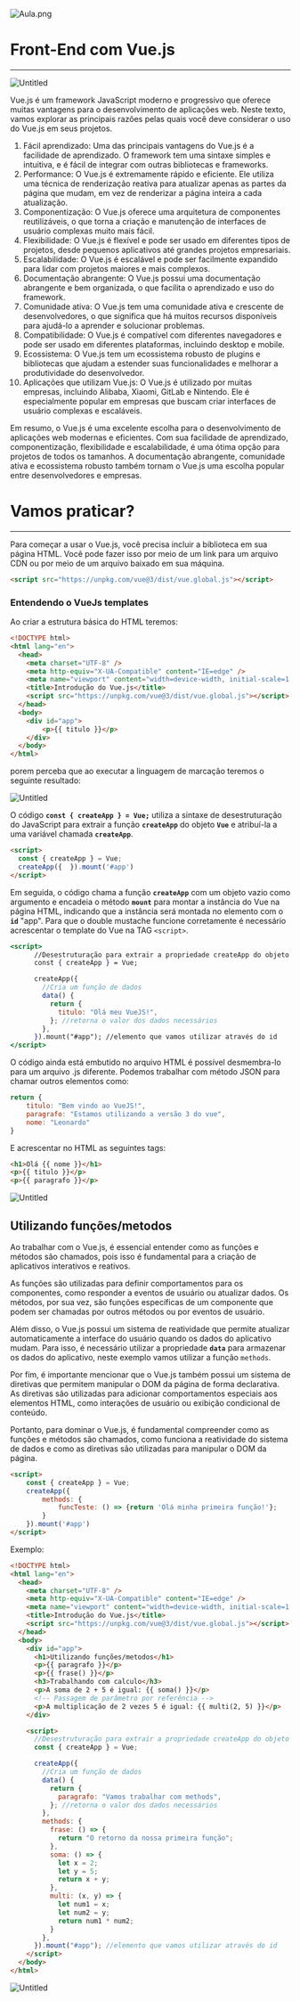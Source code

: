 ![Aula.png](https://s3-us-west-2.amazonaws.com/secure.notion-static.com/f0dd6bcb-d8bd-4179-9837-42f0bf68b8c3/Aula.png)

# Front-End com Vue.js

---

![Untitled](https://s3-us-west-2.amazonaws.com/secure.notion-static.com/577122c9-4d09-4b64-a99a-081198fa806f/Untitled.png)

Vue.js é um framework JavaScript moderno e progressivo que oferece muitas vantagens para o desenvolvimento de aplicações web. Neste texto, vamos explorar as principais razões pelas quais você deve considerar o uso do Vue.js em seus projetos.

1. Fácil aprendizado: Uma das principais vantagens do Vue.js é a facilidade de aprendizado. O framework tem uma sintaxe simples e intuitiva, e é fácil de integrar com outras bibliotecas e frameworks.
2. Performance: O Vue.js é extremamente rápido e eficiente. Ele utiliza uma técnica de renderização reativa para atualizar apenas as partes da página que mudam, em vez de renderizar a página inteira a cada atualização.
3. Componentização: O Vue.js oferece uma arquitetura de componentes reutilizáveis, o que torna a criação e manutenção de interfaces de usuário complexas muito mais fácil.
4. Flexibilidade: O Vue.js é flexível e pode ser usado em diferentes tipos de projetos, desde pequenos aplicativos até grandes projetos empresariais.
5. Escalabilidade: O Vue.js é escalável e pode ser facilmente expandido para lidar com projetos maiores e mais complexos.
6. Documentação abrangente: O Vue.js possui uma documentação abrangente e bem organizada, o que facilita o aprendizado e uso do framework.
7. Comunidade ativa: O Vue.js tem uma comunidade ativa e crescente de desenvolvedores, o que significa que há muitos recursos disponíveis para ajudá-lo a aprender e solucionar problemas.
8. Compatibilidade: O Vue.js é compatível com diferentes navegadores e pode ser usado em diferentes plataformas, incluindo desktop e mobile.
9. Ecossistema: O Vue.js tem um ecossistema robusto de plugins e bibliotecas que ajudam a estender suas funcionalidades e melhorar a produtividade do desenvolvedor.
10. Aplicações que utilizam Vue.js: O Vue.js é utilizado por muitas empresas, incluindo Alibaba, Xiaomi, GitLab e Nintendo. Ele é especialmente popular em empresas que buscam criar interfaces de usuário complexas e escaláveis.

Em resumo, o Vue.js é uma excelente escolha para o desenvolvimento de aplicações web modernas e eficientes. Com sua facilidade de aprendizado, componentização, flexibilidade e escalabilidade, é uma ótima opção para projetos de todos os tamanhos. A documentação abrangente, comunidade ativa e ecossistema robusto também tornam o Vue.js uma escolha popular entre desenvolvedores e empresas.

# Vamos praticar?

---

Para começar a usar o Vue.js, você precisa incluir a biblioteca em sua página HTML. Você pode fazer isso por meio de um link para um arquivo CDN ou por meio de um arquivo baixado em sua máquina.

```html
<script src="https://unpkg.com/vue@3/dist/vue.global.js"></script>
```

### Entendendo o VueJs templates

Ao criar a estrutura básica do HTML teremos:

```html
<!DOCTYPE html>
<html lang="en">
  <head>
    <meta charset="UTF-8" />
    <meta http-equiv="X-UA-Compatible" content="IE=edge" />
    <meta name="viewport" content="width=device-width, initial-scale=1.0" />
    <title>Introdução do Vue.js</title>
    <script src="https://unpkg.com/vue@3/dist/vue.global.js"></script>
  </head>
  <body>
    <div id="app">
        <p>{{ titulo }}</p>
    </div>
  </body>
</html>
```

porem perceba que ao executar a linguagem de marcação teremos o seguinte resultado:

![Untitled](https://s3-us-west-2.amazonaws.com/secure.notion-static.com/312def79-8ff0-44a2-8cb7-6aa6e0763713/Untitled.png)

O código **`const { createApp } = Vue;`** utiliza a sintaxe de desestruturação do JavaScript para extrair a função **`createApp`** do objeto **`Vue`** e atribuí-la a uma variável chamada **`createApp`**.

```html
<script>
  const { createApp } = Vue;
  createApp({  }).mount('#app')
</script>
```

Em seguida, o código chama a função **`createApp`** com um objeto vazio como argumento e encadeia o método **`mount`** para montar a instância do Vue na página HTML, indicando que a instância será montada no elemento com o **`id`** "app". Para que o double mustache funcione corretamente é necessário acrescentar o template do Vue na TAG `<script>`.

```jsx
<script>
      //Desestruturação para extrair a propriedade createApp do objeto Vue
      const { createApp } = Vue;

      createApp({
        //Cria um função de dados
        data() {
          return {
            titulo: "Olá meu VueJS!",
          }; //retorna o valor dos dados necessários
        },
      }).mount("#app"); //elemento que vamos utilizar através do id
</script>
```

O código ainda está embutido no arquivo HTML é possível desmembra-lo para um arquivo .js diferente. Podemos trabalhar com método JSON para chamar outros elementos como:

```jsx
return {
	titulo: "Bem vindo ao VueJS!",
	paragrafo: "Estamos utilizando a versão 3 do vue",
	nome: "Leonardo"
}
```

E acrescentar no HTML as seguintes tags:

```html
<h1>Olá {{ nome }}</h1>
<p>{{ titulo }}</p>
<p>{{ paragrafo }}</p>
```

![Untitled](https://s3-us-west-2.amazonaws.com/secure.notion-static.com/dddea535-b887-46dd-a724-0a7faa881f5b/Untitled.png)

## **Utilizando funções/metodos**

Ao trabalhar com o Vue.js, é essencial entender como as funções e métodos são chamados, pois isso é fundamental para a criação de aplicativos interativos e reativos.

As funções são utilizadas para definir comportamentos para os componentes, como responder a eventos de usuário ou atualizar dados. Os métodos, por sua vez, são funções específicas de um componente que podem ser chamadas por outros métodos ou por eventos de usuário.

Além disso, o Vue.js possui um sistema de reatividade que permite atualizar automaticamente a interface do usuário quando os dados do aplicativo mudam. Para isso, é necessário utilizar a propriedade **`data`** para armazenar os dados do aplicativo, neste exemplo vamos utilizar a função `methods`.

Por fim, é importante mencionar que o Vue.js também possui um sistema de diretivas que permitem manipular o DOM da página de forma declarativa. As diretivas são utilizadas para adicionar comportamentos especiais aos elementos HTML, como interações de usuário ou exibição condicional de conteúdo.

Portanto, para dominar o Vue.js, é fundamental compreender como as funções e métodos são chamados, como funciona a reatividade do sistema de dados e como as diretivas são utilizadas para manipular o DOM da página.

```html
<script>
	const { createApp } = Vue;
	createApp({
		methods: {
			funcTeste: () => {return 'Olá minha primeira função!'};
		}
	}).mount('#app')
</script>
```

Exemplo:

```html
<!DOCTYPE html>
<html lang="en">
  <head>
    <meta charset="UTF-8" />
    <meta http-equiv="X-UA-Compatible" content="IE=edge" />
    <meta name="viewport" content="width=device-width, initial-scale=1.0" />
    <title>Introdução do Vue.js</title>
    <script src="https://unpkg.com/vue@3/dist/vue.global.js"></script>
  </head>
  <body>
    <div id="app">
      <h1>Utilizando funções/metodos</h1>
      <p>{{ paragrafo }}</p>
      <p>{{ frase() }}</p>
      <h3>Trabalhando com calculo</h3>
      <p>A soma de 2 + 5 é igual: {{ soma() }}</p>
      <!-- Passagem de parâmetro por referência -->
      <p>A multiplicação de 2 vezes 5 é igual: {{ multi(2, 5) }}</p>
    </div>

    <script>
      //Desestruturação para extrair a propriedade createApp do objeto Vue
      const { createApp } = Vue;

      createApp({
        //Cria um função de dados
        data() {
          return {
            paragrafo: "Vamos trabalhar com methods",
          }; //retorna o valor dos dados necessários
        },
        methods: {
          frase: () => {
            return "O retorno da nossa primeira função";
          },
          soma: () => {
            let x = 2;
            let y = 5;
            return x + y;
          },
          multi: (x, y) => {
            let num1 = x;
            let num2 = y;
            return num1 * num2;
          }
        },
      }).mount("#app"); //elemento que vamos utilizar através do id
    </script>
  </body>
</html>
```

![Untitled](https://s3-us-west-2.amazonaws.com/secure.notion-static.com/e5bddf9a-a03d-46c5-9ae8-1dcac71c7346/Untitled.png)